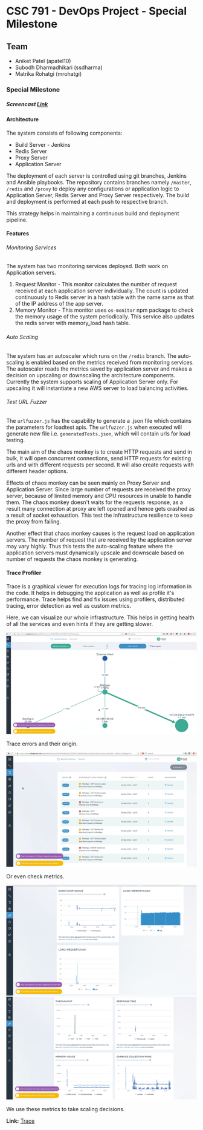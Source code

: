# CSC 791 - DevOps Project - Special Milestone

## Team

* Aniket Patel (apatel10)
* Subodh Dharmadhikari (ssdharma)
* Matrika Rohatgi (mrohatgi)

### Special Milestone

##### Screencast [Link](https://youtu.be/euTQy2jJXNo) 

#### Architecture

The system consists of following components:
* Build Server - Jenkins
* Redis Server
* Proxy Server
* Application Server

The deployment of each server is controlled using git branches, Jenkins and Ansible playbooks. The repository contains branches namely `/master`, `/redis` and `/proxy` to deploy any configurations or application logic to Application Server, Redis Server and Proxy Server respectively. The build and deployment is performed at each push to respective branch.

This strategy helps in maintaining a continuous build and deployment pipeline.

#### Features

###### _Monitoring Services_

The system has two monitoring services deployed. Both work on Application servers.
1. Request Monitor - This monitor calculates the number of request received at each application server individually. The count is updated continuously to Redis server in a hash table with the name same as that of the IP address of the app server.
2. Memory Monitor - This monitor uses `os-monitor` npm package to check the memory usage of the system periodically. This service also updates the redis server with memory_load hash table.

###### _Auto Scaling_

The system has an autoscaler which runs on the `/redis` branch. The auto-scaling is enabled based on the metrics received from monitoring services. The autoscaler reads the metrics saved by application server and makes a decision on upscaling or downscaling the architecture components. Currently the system supports scaling of Application Server only. For upscaling it will instantiate a new AWS server to load balancing activities.

###### _Test URL Fuzzer_

The `urlfuzzer.js` has the capability to generate a .json file which contains the parameters for loadtest apis. The `urlfuzzer.js` when executed will generate new file i.e. `generatedTests.json`, which will contain urls for load testing.

The main aim of the chaos monkey is to create HTTP requests and send in bulk, it will open concurrent connections, send HTTP requests for existing urls and with different requests per second. It will also create requests with different header options.

Effects of chaos monkey can be seen mainly on Proxy Server and Application Server. Since large number of requests are received the proxy server, because of limited memory and CPU resources in unable to handle them. The chaos monkey doesn't waits for the requests response, as a result many connection at proxy are left opened and hence gets crashed as a result of socket exhaustion. This test the infrastructure resilience to keep the proxy from failing.

Another effect that chaos monkey causes is the request load on application servers. The number of request that are received by the application server may vary highly. Thus this tests the auto-scaling feature where the application servers must dynamically upscale and downscale based on number of requests the chaos monkey is generating.

#### Trace Profiler
Trace is a graphical viewer for execution logs for tracing log information in the code. It helps in debugging the application as well as profile it's performance. Trace helps find and fix issues using profilers, distributed tracing, error detection as well as custom metrics.


Here, we can visualize our whole infrastructure. This helps in getting health of all the services and even hints if they are getting slower.


![Infrastructure](./img/infra_trace.png)


Trace errors and their origin.

![Errors](./img/error_trace.png)


Or even check metrics.

![Metrics](./img/metrics1_trace.png)
![Metrics2](./img/metrics2_trace.png)

We use these metrics to take scaling decisions.

**Link:**
[Trace](https://trace.risingstack.com/)
